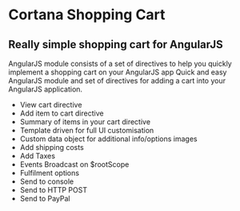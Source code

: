 Cortana Shopping Cart
======

Really simple shopping cart for AngularJS
-----------------------------------------------------------------

AngularJS module consists of a set of directives to help you quickly implement a shopping cart on your AngularJS app
Quick and easy AngularJS module and set of directives for adding a cart into your AngularJS application.
<ul>
 <li>View cart directive</li>
 <li>Add item to cart directive</li>
 <li>Summary of items in your cart directive</li>
 <li>Template driven for full UI customisation</li>
 <li>Custom data object for additional info/options images</li>
 <li>Add shipping costs</li>
 <li>Add Taxes</li>
 <li>Events Broadcast on $rootScope</li>
 <li>Fulfilment options</li>
 <li>Send to console</li>
 <li>Send to HTTP POST</li>
 <li>Send to PayPal</li>
</ul>

